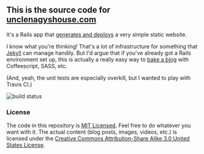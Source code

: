 ## This is the source code for [unclenagyshouse.com](http://unclenagyshouse.com)
It's a Rails app that [generates and deploys](https://github.com/kenmickles/unclenagyshouse.com/blob/master/lib/tasks/deploy.sh) a very simple static website.

I know what you're thinking! That's a lot of infrastructure for something that [Jekyll](http://github.com/mojombo/jekyll) can manage handily. But I'd argue that if you've already got a Rails environment set up, this is actually a really easy way to [bake a blog](http://inessential.com/2011/03/16/a_plea_for_baked_weblogs) with Coffeescript, SASS, etc.

(And, yeah, the unit tests are especially overkill, but I wanted to play with Travis CI.)

![build status](https://api.travis-ci.org/kenmickles/unclenagyshouse.com.png)

### License
The code in this repository is [MIT Licensed](http://en.wikipedia.org/wiki/MIT_License). Feel free to do whatever you want with it. The actual content (blog posts, images, videos, etc.) is licensed under the [Creative Commons Attribution-Share Alike 3.0 United States License](http://creativecommons.org/licenses/by-sa/3.0/us/).
